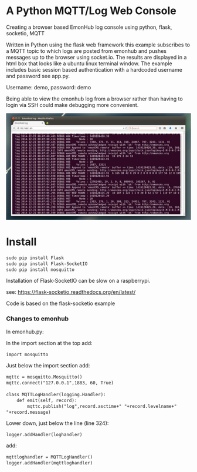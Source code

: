 # A Python MQTT/Log Web Console

Creating a browser based EmonHub log console using python, flask, socketio, MQTT

Written in Python using the flask web framework this example subscribes to a MQTT topic to which logs are posted from emonhub and pushes messages up to the browser using socket.io. The results are displayed in a html box that looks like a ubuntu linux terminal window. The example includes basic session based authentication with a hardcoded username and password see app.py.

Username: demo, password: demo

Being able to view the emonhub log from a browser rather than having to login via SSH could make debugging more convenient.

![pythonwebconsole.png](docs/pywebconsole.png)

# Install

    sudo pip install Flask
    sudo pip install Flask-SocketIO
    sudo pip install mosquitto
    
Installation of Flask-SocketIO can be slow on a raspberrypi.

see: https://flask-socketio.readthedocs.org/en/latest/

Code is based on the flask-socketio example

### Changes to emonhub

In emonhub.py:

In the import section at the top add:

    import mosquitto

Just below the import section add:

    mqttc = mosquitto.Mosquitto()
    mqttc.connect("127.0.0.1",1883, 60, True)

    class MQTTLogHandler(logging.Handler):
        def emit(self, record):        
            mqttc.publish("log",record.asctime+" "+record.levelname+" "+record.message)
            
            
Lower down, just below the line (line 324):

    logger.addHandler(loghandler)

add:

    mqttloghandler = MQTTLogHandler()
    logger.addHandler(mqttloghandler)

